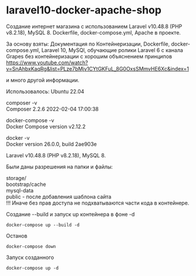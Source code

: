 # laravel10-docker-apache-shop
Создание интернет магазина с использованием Laravel v10.48.8 (PHP v8.2.18), MySQL 8. Dockerfile, docker-compose.yml, Apache в проекте.

За основу взяты:
Документация по Контейнеризации, Dockerfile, docker-compose.yml, Laravel 10, MySQl,
обучающие ролики Laravel 6 с канала 
Grapes без контейнеризации с хорошим объяснением принципов https://www.youtube.com/watch?v=SnAhbxKaqRg&list=PLze7bMjv1CYtGKFuL_8G0OxsSMmvHE6Xc&index=1 

и много другой информации.

Использовалось:
Ubuntu 22.04

composer -v <br>
Composer 2.2.6 2022-02-04 17:00:38

docker-compose -v <br>
Docker Compose version v2.12.2

docker -v <br>
Docker version 26.0.0, build 2ae903e

Laravel v10.48.8 (PHP v8.2.18), MySQL 8.

Были даны разрешения на папки и файлы:

 storage/ <br>
 bootstrap/cache <br>
 mysql-data <br>
 public - после добавления шаблона сайта <br>
!!! Иначе без прав доступа не подхватываются части кода в контейнере.

Создание --build и запуск up контейнера в фоне -d 

    docker-compose up --build -d

Останов

    docker-compose down

Запуск созданного

    docker-compose up -d


